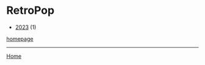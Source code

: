 # RetroPop

  * [2023](./retropop-2023.md) (1)

[homepage](https://retropopmagazine.com/)

----

[Home](../index.md)
